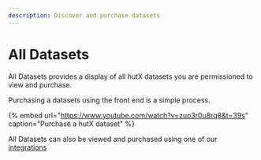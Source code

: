 ```yaml
---
description: Discover and purchase datasets
---
```


# All Datasets

All Datasets provides a display of all hutX datasets you are permissioned to view and purchase.

Purchasing a datasets using the front end is a simple process.

{% embed url="https://www.youtube.com/watch?v=zuo3r0u8rq8&t=39s" caption="Purchase a hutX dataset" %}

All Datasets can also be viewed and purchased using one of our [integrations](https://app.gitbook.com/@hut34/s/wiki/products/datahuts/integrations)

